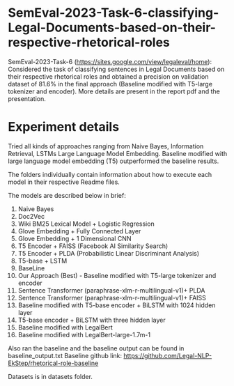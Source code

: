 # SemEval-2023-Task-6-classifying-Legal-Documents-based-on-their-respective-rhetorical-roles
SemEval-2023-Task-6 (https://sites.google.com/view/legaleval/home): Considered the task of classifying sentences in Legal Documents based on their respective rhetorical roles and obtained a precision on validation dataset of 81.6% in the final approach (Baseline modified with T5-large tokenizer and encoder). More details are present in the report pdf and the presentation.

# Experiment details

Tried all kinds of approaches ranging from Naive Bayes, Information Retrieval, LSTMs Large Language Model Embedding.  Baseline modified with large language model embedding (T5) outperformed the baseline results.

The folders individually contain information about how to execute each model in their respective Readme files.

The models are described below in brief:
1. Naive Bayes
2. Doc2Vec
3. Wiki BM25 Lexical Model + Logistic Regression
4. Glove Embedding + Fully Connected Layer
5. Glove Embedding + 1 Dimensional CNN
6. T5 Encoder + FAISS (Facebook AI Similarity Search)
7. T5 Encoder + PLDA (Probabilistic Linear Discriminant Analysis)
8. T5-base + LSTM
9. BaseLine
10. Our Approach (Best) - Baseline modified with T5-large tokenizer and encoder
11. Sentence Transformer (paraphrase-xlm-r-multilingual-v1)+ PLDA
12. Sentence Transformer (paraphrase-xlm-r-multilingual-v1)+ FAISS
13. Baseline modified with T5-base encoder + BiLSTM with 1024 hidden layer
14. T5-base encoder + BiLSTM with three hidden layer
15. Baseline modified with LegalBert
16. Baseline modified with LegalBert-large-1.7m-1

Also ran the baseline and the baseline output can be found in baseline_output.txt
Baseline github link: https://github.com/Legal-NLP-EkStep/rhetorical-role-baseline

Datasets is in datasets folder.
